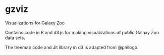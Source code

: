 gzviz
=====

Visualizations for Galaxy Zoo

Contains code in R and d3.js for making visualizations of public Galaxy Zoo data sets.

The treemap code and Jit library in d3 is adapted from @philogb. 
